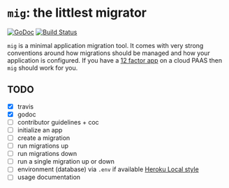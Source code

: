# `mig`: the littlest migrator

[![GoDoc](https://godoc.org/github.com/ngauthier/mig?status.svg)](https://godoc.org/github.com/ngauthier/mig)
[![Build Status](https://travis-ci.org/ngauthier/mig.svg?branch=master)](https://travis-ci.org/ngauthier/mig)

`mig` is a minimal application migration tool. It comes with very strong conventions around how
migrations should be managed and how your application is configured. If you have a
[12 factor app](https://12factor.net/) on a cloud PAAS then `mig` should work for you.

## TODO

- [x] travis
- [x] godoc
- [ ] contributor guidelines + coc
- [ ] initialize an app
- [ ] create a migration
- [ ] run migrations up
- [ ] run migrations down
- [ ] run a single migration up or down
- [ ] environment (database) via `.env` if available [Heroku Local style](https://devcenter.heroku.com/articles/heroku-local)
- [ ] usage documentation

